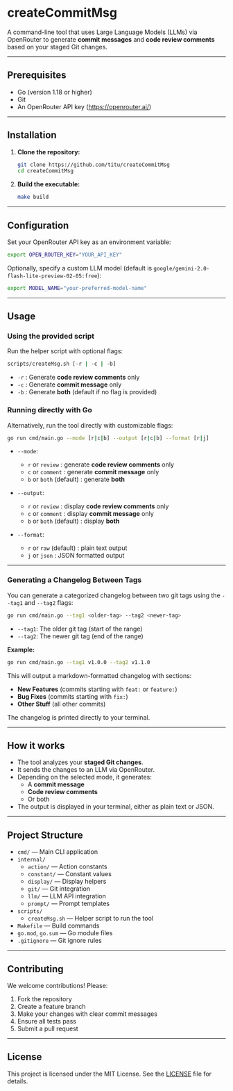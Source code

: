 # createCommitMsg

A command-line tool that uses Large Language Models (LLMs) via OpenRouter to generate **commit messages** and **code review comments** based on your staged Git changes.

---

## Prerequisites

- Go (version 1.18 or higher)
- Git
- An OpenRouter API key (https://openrouter.ai/)

---

## Installation

1. **Clone the repository:**

   ```bash
   git clone https://github.com/titu/createCommitMsg
   cd createCommitMsg
   ```

2. **Build the executable:**

   ```bash
   make build
   ```

---

## Configuration

Set your OpenRouter API key as an environment variable:

```bash
export OPEN_ROUTER_KEY="YOUR_API_KEY"
```

Optionally, specify a custom LLM model (default is `google/gemini-2.0-flash-lite-preview-02-05:free`):

```bash
export MODEL_NAME="your-preferred-model-name"
```

---

## Usage

### Using the provided script

Run the helper script with optional flags:

```bash
scripts/createMsg.sh [-r | -c | -b]
```

- `-r` : Generate **code review comments** only
- `-c` : Generate **commit message** only
- `-b` : Generate **both** (default if no flag is provided)

### Running directly with Go

Alternatively, run the tool directly with customizable flags:

```bash
go run cmd/main.go --mode [r|c|b] --output [r|c|b] --format [r|j]
```

- `--mode`:

  - `r` or `review` : generate **code review comments** only
  - `c` or `comment` : generate **commit message** only
  - `b` or `both` (default) : generate **both**

- `--output`:

  - `r` or `review` : display **code review comments** only
  - `c` or `comment` : display **commit message** only
  - `b` or `both` (default) : display **both**

- `--format`:
  - `r` or `raw` (default) : plain text output
  - `j` or `json` : JSON formatted output

---

### Generating a Changelog Between Tags

You can generate a categorized changelog between two git tags using the `--tag1` and `--tag2` flags:

```bash
go run cmd/main.go --tag1 <older-tag> --tag2 <newer-tag>
```

- `--tag1`: The older git tag (start of the range)
- `--tag2`: The newer git tag (end of the range)

**Example:**

```bash
go run cmd/main.go --tag1 v1.0.0 --tag2 v1.1.0
```

This will output a markdown-formatted changelog with sections:

- **New Features** (commits starting with `feat:` or `feature:`)
- **Bug Fixes** (commits starting with `fix:`)
- **Other Stuff** (all other commits)

The changelog is printed directly to your terminal.

---

## How it works

- The tool analyzes your **staged Git changes**.
- It sends the changes to an LLM via OpenRouter.
- Depending on the selected mode, it generates:
  - A **commit message**
  - **Code review comments**
  - Or both
- The output is displayed in your terminal, either as plain text or JSON.

---

## Project Structure

- `cmd/` — Main CLI application
- `internal/`
  - `action/` — Action constants
  - `constant/` — Constant values
  - `display/` — Display helpers
  - `git/` — Git integration
  - `llm/` — LLM API integration
  - `prompt/` — Prompt templates
- `scripts/`
  - `createMsg.sh` — Helper script to run the tool
- `Makefile` — Build commands
- `go.mod`, `go.sum` — Go module files
- `.gitignore` — Git ignore rules

---

## Contributing

We welcome contributions! Please:

1. Fork the repository
2. Create a feature branch
3. Make your changes with clear commit messages
4. Ensure all tests pass
5. Submit a pull request

---

## License

This project is licensed under the MIT License. See the [LICENSE](LICENSE) file for details.
